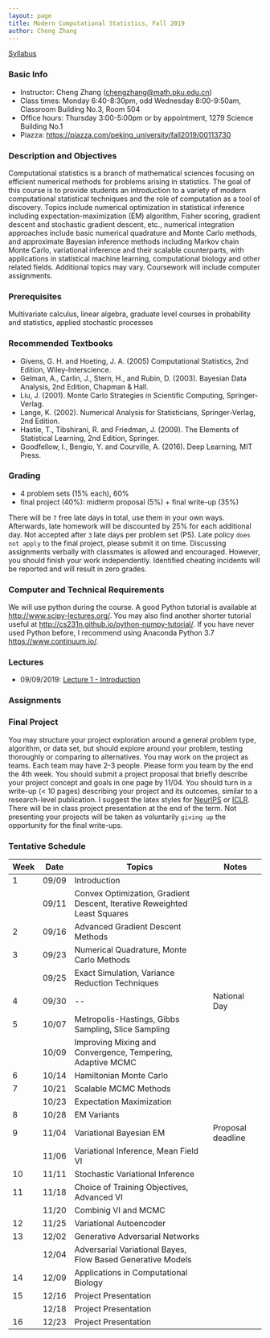 ```yaml
---
layout: page
title: Modern Computational Statistics, Fall 2019
author: Cheng Zhang
---
```


[Syllabus]({{sites.baseurl}}/courses/Syllabus.pdf)

### Basic Info
- Instructor: Cheng Zhang (<chengzhang@math.pku.edu.cn>)
- Class times: Monday 6:40-8:30pm, odd Wednesday 8:00-9:50am, Classroom Building No.3, Room 504  
- Office hours: Thursday 3:00-5:00pm or by appointment, 1279 Science Building No.1
- Piazza: <https://piazza.com/peking_university/fall2019/00113730>
  
### Description and Objectives
Computational statistics is a branch of mathematical sciences focusing on efficient numerical methods for problems arising in statistics. The goal of this course is to provide students an introduction to a variety of modern computational statistical techniques and the role of computation as a tool of discovery. Topics include numerical optimization in statistical inference including expectation-maximization (EM) algorithm, Fisher scoring, gradient descent and stochastic gradient descent, etc., numerical integration approaches include basic numerical quadrature and Monte Carlo methods, and approximate Bayesian inference methods including Markov chain Monte Carlo, variational inference and their scalable counterparts, with applications in statistical machine learning, computational biology and other related fields. Additional topics may vary. Coursework will include computer assignments.

### Prerequisites
Multivariate calculus, linear algebra, graduate level courses in probability and statistics, applied stochastic processes

### Recommended Textbooks
- Givens, G. H. and Hoeting, J. A. (2005) Computational Statistics, 2nd Edition, Wiley-Interscience.
- Gelman, A., Carlin, J., Stern, H., and Rubin, D. (2003). Bayesian Data Analysis, 2nd Edition, Chapman & Hall.
- Liu, J. (2001). Monte Carlo Strategies in Scientific Computing, Springer-Verlag.
- Lange, K. (2002). Numerical Analysis for Statisticians, Springer-Verlag, 2nd Edition.
- Hastie, T., Tibshirani, R. and Friedman, J. (2009). The Elements of Statistical Learning, 2nd Edition, Springer.
- Goodfellow, I., Bengio, Y. and Courville, A. (2016). Deep Learning, MIT Press.

### Grading
- 4 problem sets (15% each), 60%
- final project (40%): midterm proposal (5%) + final write-up (35%)

There will be `7` free late days in total, use them in your own ways. Afterwards, late homework will be discounted by 25% for each additional day. Not accepted after `3` late days per problem set (PS). Late policy `does not apply` to the final project, please submit it on time. Discussing assignments verbally with classmates is allowed and encouraged. However, you should finish your work independently. Identified cheating incidents will be reported and will result in zero grades.

### Computer and Technical Requirements

We will use python during the course. A good Python tutorial is available at <http://www.scipy-lectures.org/>. You may also find another shorter tutorial useful at <http://cs231n.github.io/python-numpy-tutorial/>. If you have never used Python before, I recommend using Anaconda Python 3.7 <https://www.continuum.io/>.

### Lectures
- 09/09/2019: [Lecture 1 - Introduction]({{sites.baseurl}}/static/slides/mcs_fall19/lec01.pdf)

### Assignments

### Final Project
You may structure your project exploration around a general problem type, algorithm, or data set, but should explore around your problem, testing thoroughly or comparing to alternatives. You may work on the project as teams. Each team may have 2-3 people. Please form you team by the end the 4th week. You should submit a project proposal that briefly describe your project concept and goals in one page by 11/04. You should turn in a write-up (< 10 pages) describing your project and its outcomes, similar to a research-level publication. I suggest the latex styles for [NeurIPS](https://nips.cc/Conferences/2019/PaperInformation/StyleFiles) or [ICLR](https://iclr.cc/Conferences/2019/CallForPapers). There will be in class project presentation at the end of the term. Not presenting your projects will be taken as voluntarily `giving up` the opportunity for the final write-ups.



### Tentative Schedule

| Week  | Date | Topics       |    Notes   |
| ----- |------| -----        |   -----    |
| 1     |09/09 | Introduction |            |
|       |09/11 | Convex Optimization, Gradient Descent, Iterative Reweighted Least Squares|   |
| 2     |09/16 | Advanced Gradient Descent Methods |      <!--PS1 out, due 09/25-->
| 3     |09/23 | Numerical Quadrature, Monte Carlo Methods|   |
|       |09/25 | Exact Simulation, Variance Reduction Techniques|    |
| 4     |09/30 | -- |   National Day  |
| 5     |10/07 | Metropolis-Hastings, Gibbs Sampling, Slice Sampling |     |
|       |10/09 | Improving Mixing and Convergence, Tempering, Adaptive MCMC|       <!--PS2 out, due 10/23-->
| 6     |10/14 | Hamiltonian Monte Carlo |     |
| 7     |10/21 | Scalable MCMC Methods  |       |
|       |10/23 | Expectation Maximization |         |
| 8     |10/28 | EM Variants |       <!--PS3 out, due 11/11  -->
| 9     |11/04 | Variational Bayesian EM |        Proposal deadline
|       |11/06 | Variational Inference, Mean Field VI |      |
| 10    |11/11 | Stochastic Variational Inference |      |
| 11    |11/18 | Choice of Training Objectives, Advanced VI |        <!-- PS4 out, due 12/02 -->
|       |11/20 | Combinig VI and MCMC |          |
| 12    |11/25 | Variational Autoencoder  |       |
| 13    |12/02 | Generative Adversarial Networks |    |
|       |12/04 | Adversarial Variational Bayes, Flow Based Generative Models  |     |
| 14    |12/09 | Applications in Computational Biology |     |
| 15    |12/16 | Project Presentation  |    |
|       |12/18 | Project Presentation  |    |
| 16    |12/23 | Project Presentation  |    |





